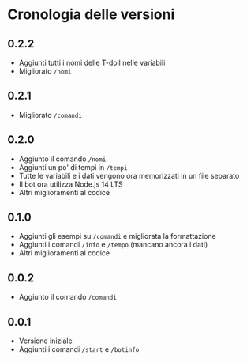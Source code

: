 # Cronologia delle versioni

## 0.2.2
- Aggiunti tutti i nomi delle T-doll nelle variabili
- Migliorato `/nomi`

## 0.2.1
- Migliorato `/comandi`

## 0.2.0
- Aggiunto il comando `/nomi`
- Aggiunti un po' di tempi in `/tempi`
- Tutte le variabili e i dati vengono ora memorizzati in un file separato
- Il bot ora utilizza Node.js 14 LTS
- Altri miglioramenti al codice

## 0.1.0
- Aggiunti gli esempi su `/comandi` e migliorata la formattazione
- Aggiunti i comandi `/info` e `/tempo` (mancano ancora i dati)
- Altri miglioramenti al codice

## 0.0.2
- Aggiunto il comando `/comandi`

## 0.0.1
- Versione iniziale
- Aggiunti i comandi `/start` e `/botinfo`
